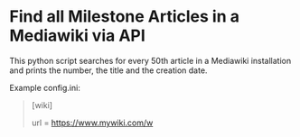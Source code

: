 # Find all Milestone Articles in a Mediawiki via API
This python script searches for every 50th article in a Mediawiki installation and prints the number, the title and the creation date.

Example config.ini:
> [wiki]
>
> url = https://www.mywiki.com/w
